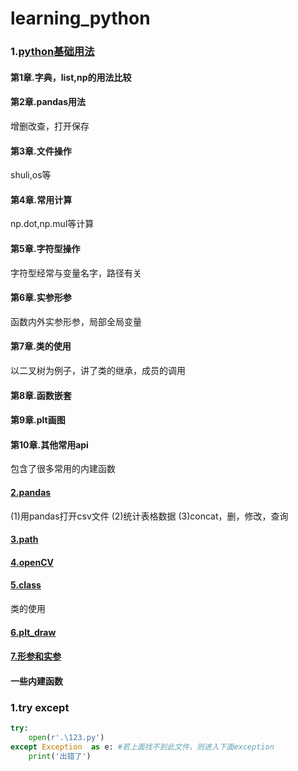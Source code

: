 # learning_python

### 1.[python基础用法](./1.python基础)  

#### 第1章.字典，list,np的用法比较  
#### 第2章.pandas用法  
增删改查，打开保存  
#### 第3章.文件操作  
shuli,os等  
#### 第4章.常用计算  
np.dot,np.mul等计算
#### 第5章.字符型操作  
字符型经常与变量名字，路径有关  
#### 第6章.实参形参  
函数内外实参形参，局部全局变量
#### 第7章.类的使用  
以二叉树为例子，讲了类的继承，成员的调用   
#### 第8章.函数嵌套  
#### 第9章.plt画图  
#### 第10章.其他常用api  
包含了很多常用的内建函数  


#### [2.pandas](./pandas)
  (1)用pandas打开csv文件
  (2)统计表格数据
  (3)concat，删，修改，查询
  
#### [3.path](./path&str)
  
#### [4.openCV](./openCV)
  
#### [5.class](./class)
  类的使用
  
#### [6.plt_draw](./draw_plt)
  
#### [7.形参和实参](./实参形参.py)
  

  
  
  
#### 一些内建函数   
### 1.try except  
```python
try:
	open(r'.\123.py')
except Exception  as e: #若上面找不到此文件，则进入下面exception
	print('出错了')
```


